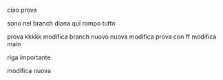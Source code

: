 ciao prova

sono nel branch diana qui rompo tutto

prova
kkkkk
modifica branch nuovo
nuova modifica
prova con ff
modifica main



riga importante


modifica nuova
